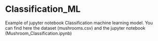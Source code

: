 # Classification_ML
Example of jupyter notebook Classification machine learning model.
You can find here the dataset (mushrooms.csv) and the jupyter notebook (Mushroom_Classification.ipynb)
